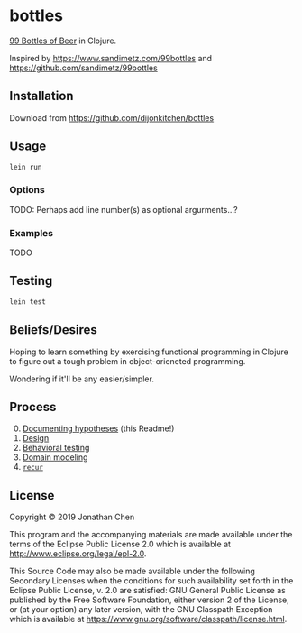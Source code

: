# bottles

[99 Bottles of Beer](https://en.wikipedia.org/wiki/99_Bottles_of_Beer) in Clojure.

Inspired by https://www.sandimetz.com/99bottles and https://github.com/sandimetz/99bottles


## Installation

Download from https://github.com/dijonkitchen/bottles

## Usage

```sh
lein run
```

### Options

TODO: Perhaps add line number(s) as optional argurments...?

### Examples

TODO


## Testing

```sh
lein test
```


## Beliefs/Desires

Hoping to learn something by exercising functional programming in Clojure to figure out a tough problem in object-orieneted programming.

Wondering if it'll be any easier/simpler.


## Process

0. [Documenting hypotheses](http://tom.preston-werner.com/2010/08/23/readme-driven-development.html) (this Readme!)
0. [Design](https://www.youtube.com/watch?v=f84n5oFoZBc)
0. [Behavioral testing](https://en.wikipedia.org/wiki/Behavior-driven_development)
0. [Domain modeling](https://en.wikipedia.org/wiki/Domain-driven_design)
0. [`recur`](http://blog.cognitect.com/blog/2017/6/5/repl-debugging-no-stacktrace-required)


## License

Copyright © 2019 Jonathan Chen

This program and the accompanying materials are made available under the
terms of the Eclipse Public License 2.0 which is available at
http://www.eclipse.org/legal/epl-2.0.

This Source Code may also be made available under the following Secondary
Licenses when the conditions for such availability set forth in the Eclipse
Public License, v. 2.0 are satisfied: GNU General Public License as published by
the Free Software Foundation, either version 2 of the License, or (at your
option) any later version, with the GNU Classpath Exception which is available
at https://www.gnu.org/software/classpath/license.html.
